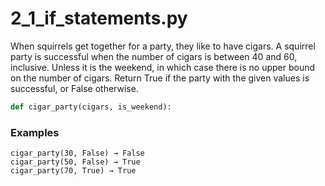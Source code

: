 # 2_1_if_statements.py



When squirrels get together for a party, they like to have cigars. A squirrel party is successful when the number of cigars is between 40 and 60, inclusive. Unless it is the weekend, in which case there is no upper bound on the number of cigars. Return True if the party with the given values is successful, or False otherwise.


```python
def cigar_party(cigars, is_weekend):

```

### Examples
```text
cigar_party(30, False) → False
cigar_party(50, False) → True
cigar_party(70, True) → True
```

